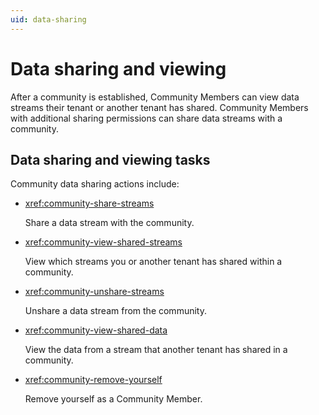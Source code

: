 ```yaml
---
uid: data-sharing
---
```


# Data sharing and viewing

After a community is established, Community Members can view data streams their tenant or another tenant has shared.  Community Members with additional sharing permissions can share data streams with a community. 

## Data sharing and viewing tasks

Community data sharing actions include:

- <xref:community-share-streams>

	Share a data stream with the community.

- <xref:community-view-shared-streams>

	View which streams you or another tenant has shared within a community.

- <xref:community-unshare-streams>

	Unshare a data stream from the community.

- <xref:community-view-shared-data>

	View the data from a stream that another tenant has shared in a community.

- <xref:community-remove-yourself>
  
	Remove yourself as a Community Member.
